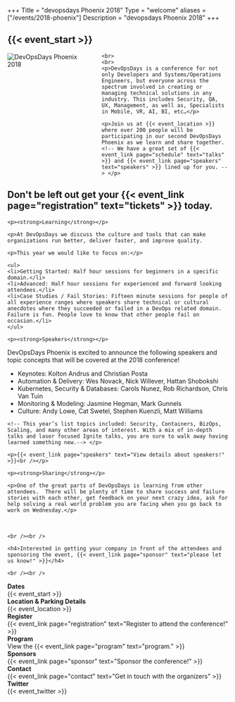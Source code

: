 +++
Title = "devopsdays Phoenix 2018"
Type = "welcome"
aliases = ["/events/2018-phoenix"]
Description = "devopsdays Phoenix 2018"
+++

<h2>{{< event_start >}}</h2>

<div class = "row">
  <div class = "col-md-3">
    <div style="float: left">
      <img alt="DevOpsDays Phoenix 2018" src="/events/2018-phoenix/logo.png" style="max-width: 90%;padding: 0px 20px 20px 0px">
    </div>
  </div>
  <div class = "col-md-9">

    <br>
    <br>
    <p>DevOpsDays is a conference for not only Developers and Systems/Operations Engineers, but everyone across the spectrum involved in creating or managing technical solutions in any industry. This includes Security, QA, UX, Management, as well as, Specialists in Mobile, VR, AI, BI, etc…</p>

    <p>Join us at {{< event_location >}} where over 200 people will be participating in our second DevOpsDays Phoenix as we learn and share together.  <!-- We have a great set of {{< event_link page="schedule" text="talks" >}} and {{< event_link page="speakers" text="speakers" >}} lined up for you. --> </p>

  <h2>Don't be left out get your {{< event_link page="registration" text="tickets" >}} today.</h2>

    <p><strong>Learning</strong></p>

    <p>At DevOpsDays we discuss the culture and tools that can make organizations run better, deliver faster, and improve quality.

    <p>This year we would like to focus on:</p>

    <ul>
    <li>Getting Started: Half hour sessions for beginners in a specific domain.</li>
    <li>Advanced: Half hour sessions for experienced and forward looking attendees.</li>
    <li>Case Studies / Fail Stories: Fifteen minute sessions for people of all experience ranges where speakers share technical or cultural anecdotes where they succeeded or failed in a DevOps related domain. Failure is fun. People love to know that other people fail on occasion.</li>
    </ul>

    <p><strong>Speakers</strong></p>
<p>DevOpsDays Phoenix is excited to announce the following speakers and topic concepts that will be covered at the 2018 conference! </p>

<ul>
<li>Keynotes: Kolton Andrus and Christian Posta</li>
<li>Automation & Delivery: Wes Novack, Nick Willever, Hattan Shobokshi</li>
<li>Kubernetes, Security & Databases: Carols Nunez, Rob Richardson, Chris Van Tuin</li>
<li>Monitoring & Modeling: Jasmine Hegman, Mark Gunnels</li>
<li>Culture: Andy Lowe, Cat Swetel, Stephen Kuenzli, Matt Williams</li>
</ul>


    <!-- This year’s list topics included: Security, Containers, BizOps, Scaling, and many other areas of interest. With a mix of in-depth talks and laser focused Ignite talks, you are sure to walk away having learned something new.--> </p>

    <p>{{< event_link page="speakers" text="View details about speakers!" >}}<br /></p>
<!--
    <p>{{< event_link page="schedule" text="View the scheduled talks!" >}}<br /></p>
    -->
    <p><strong>Sharing</strong></p>

    <p>One of the great parts of DevOpsDays is learning from other attendees.  There will be plenty of time to share success and failure stories with each other, get feedback on your next crazy idea, ask for help solving a real world problem you are facing when you go back to work on Wednesday.</p>
</br>

    <br /><br />

    <h4>Interested in getting your company in front of the attendees and sponsoring the event, {{< event_link page="sponsor" text="please let us know!" >}}</h4>

    <br /><br />



<div class = "row">
  <div class = "col-md-2">
    <strong>Dates</strong>
  </div>
  <div class = "col-md-8">
    {{< event_start >}}
  </div>
</div>

 <div class = "row">
  <div class = "col-md-2">
    <strong>Location & Parking Details  </strong>
  </div>
  <div class = "col-md-8">
    {{< event_location >}}
  </div>
</div>

 <div class = "row">
  <div class = "col-md-2">
    <strong>Register</strong>
  </div>
  <div class = "col-md-8">
    {{< event_link page="registration" text="Register to attend the conference!" >}}
  </div>
</div>
<!--
 <div class = "row">
  <div class = "col-md-2">
    <strong>Propose</strong>
  </div>
  <div class = "col-md-8">
    The <a href="https://www.papercall.io/devopsday-phoenix-2018">CFP</a> for 2018 is closed.
    {{< event_link page="propose" text="2018 CFP" >}}
  </div>
</div>
-->

 <div class = "row">
  <div class = "col-md-2">
    <strong>Program</strong>
  </div>
  <div class = "col-md-8">
    View the {{< event_link page="program" text="program." >}}
  </div>
</div>

<!-- <div class = "row">
  <div class = "col-md-2">
    <strong>Speakers</strong>
  </div>
  <div class = "col-md-8">
    Check out the {{< event_link page="speakers" text="speakers!" >}}
  </div>
</div> -->

<div class = "row">
  <div class = "col-md-2">
    <strong>Sponsors</strong>
  </div>
  <div class = "col-md-8">
    {{< event_link page="sponsor" text="Sponsor the conference!" >}}
  </div>
</div>

<div class = "row">
  <div class = "col-md-2">
    <strong>Contact</strong>
  </div>
  <div class = "col-md-8">
    {{< event_link page="contact" text="Get in touch with the organizers" >}}
  </div>
</div>

<div class = "row">
  <div class = "col-md-2">
    <strong>Twitter</strong>
  </div>
  <div class = "col-md-8">
    {{< event_twitter >}}
  </div>
</div>

<!-- Uncomment if you added your city twitter name -->


